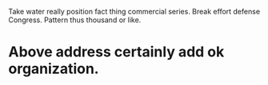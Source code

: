 Take water really position fact thing commercial series. Break effort defense Congress. Pattern thus thousand or like.
# Above address certainly add ok organization.
